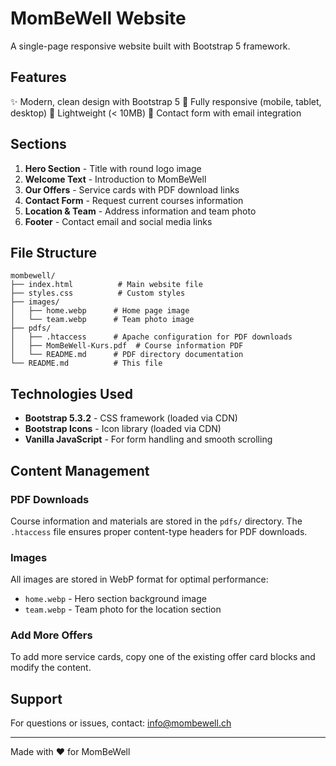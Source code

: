 # MomBeWell Website

A single-page responsive website built with Bootstrap 5 framework.

## Features

✨ Modern, clean design with Bootstrap 5
📱 Fully responsive (mobile, tablet, desktop)
📄 Lightweight (< 10MB)
📧 Contact form with email integration

## Sections

1. **Hero Section** - Title with round logo image
2. **Welcome Text** - Introduction to MomBeWell
3. **Our Offers** - Service cards with PDF download links
4. **Contact Form** - Request current courses information
5. **Location & Team** - Address information and team photo
6. **Footer** - Contact email and social media links

## File Structure

```
mombewell/
├── index.html          # Main website file
├── styles.css          # Custom styles
├── images/
│   ├── home.webp      # Home page image
│   └── team.webp      # Team photo image
├── pdfs/
│   ├── .htaccess      # Apache configuration for PDF downloads
│   ├── MomBeWell-Kurs.pdf  # Course information PDF
│   └── README.md      # PDF directory documentation
└── README.md          # This file
```

## Technologies Used

- **Bootstrap 5.3.2** - CSS framework (loaded via CDN)
- **Bootstrap Icons** - Icon library (loaded via CDN)
- **Vanilla JavaScript** - For form handling and smooth scrolling

## Content Management

### PDF Downloads
Course information and materials are stored in the `pdfs/` directory. The `.htaccess` file ensures proper content-type headers for PDF downloads.

### Images
All images are stored in WebP format for optimal performance:
- `home.webp` - Hero section background image
- `team.webp` - Team photo for the location section


### Add More Offers

To add more service cards, copy one of the existing offer card blocks and modify the content.

## Support

For questions or issues, contact: info@mombewell.ch

---

Made with ❤️ for MomBeWell
